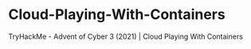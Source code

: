 # Cloud-Playing-With-Containers
TryHackMe - Advent of Cyber 3 (2021) | Cloud Playing With Containers
